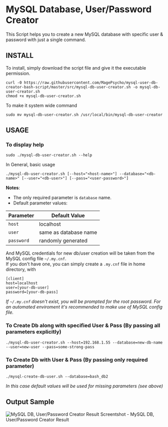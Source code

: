 # MySQL Database, User/Password Creator

This Script helps you to create a new MySQL database with specific user & password with just a single command.


## INSTALL
To install, simply download the script file and give it the executable permission.
```
curl -0 https://raw.githubusercontent.com/MagePsycho/mysql-user-db-creator-bash-script/master/src/mysql-db-user-creator.sh -o mysql-db-user-creator.sh
chmod +x mysql-db-user-creator.sh
```

To make it system wide command
```
sudo mv mysql-db-user-creator.sh /usr/local/bin/mysql-db-user-creator
```

## USAGE
### To display help
```
sudo ./mysql-db-user-creator.sh --help
```

In General, basic usage
```
./mysql-db-user-creator.sh [--host="<host-name>"] --database="<db-name>" [--user="<db-user>"] [--pass="<user-password>"]
```
**Notes**:  
- The only required parameter is `database` name. 
- Default parameter values:  

| Parameter | Default Value |
|-|-|
| `host` | localhost |
| `user` | same as database name |
| `password` | randomly generated |

And MySQL credentials for new db/user creation will be taken from the MySQL config file `~/.my.cnf`.  
If you don't have one, you can simply create a `.my.cnf` file in home directory, with
```
[client]
host=localhost
user=[your-db-user]
password=[your-db-pass]
```
*If `~/.my.cnf` doesn't exist, you will be prompted for the root password. For an automated enviroment it's recommended to make use of MySQL config file.*


### To Create Db along with specified User & Pass (By passing all parameters explicitly)
```
./mysql-db-user-creator.sh --host=192.168.1.55 --database=new-db-name --user=new-user --pass=some-strong-pass
```

### To Create Db with User & Pass (By passing only required parameter)
```
./mysql-create-db-user.sh --database=bash_db2
```
*In this case default values will be used for missing parameters (see above)*

## Output Sample
![MySQL DB, User/Password Creator Result](https://github.com/MagePsycho/mysql-user-db-creator-bash-script/raw/master/docs/mysql-user-db-creator-bash-script-result.png "Nginx Virtual Host Creator Result")
Screentshot - MySQL DB, User/Password Creator Result
